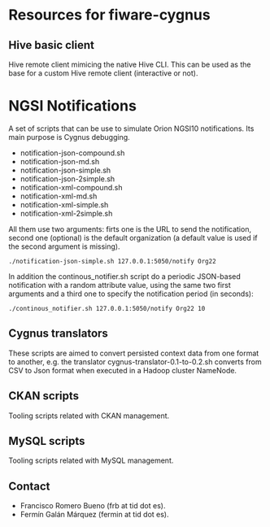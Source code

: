 # Resources for fiware-cygnus

## Hive basic client

Hive remote client mimicing the native Hive CLI. This can be used as the base for a custom Hive remote client (interactive or not).

# NGSI Notifications

A set of scripts that can be use to simulate Orion NGSI10 notifications. Its main purpose is Cygnus debugging.

* notification-json-compound.sh
* notification-json-md.sh
* notification-json-simple.sh  
* notification-json-2simple.sh  
* notification-xml-compound.sh
* notification-xml-md.sh
* notification-xml-simple.sh
* notification-xml-2simple.sh

All them use two arguments: firts one is the URL to send the notification, second one (optional) is the default organization (a default value is used if the second argument is missing).

```
./notification-json-simple.sh 127.0.0.1:5050/notify Org22
```

In addition the continous_notifier.sh script do a periodic JSON-based notification with a random attribute value, using the same two first arguments and a third one to specify the notification period (in seconds): 

```
./continous_notifier.sh 127.0.0.1:5050/notify Org22 10
```

## Cygnus translators

These scripts are aimed to convert persisted context data from one format to another, e.g. the translator cygnus-translator-0.1-to-0.2.sh converts from CSV to Json format when executed in a Hadoop cluster NameNode.

## CKAN scripts

Tooling scripts related with CKAN management.

## MySQL scripts

Tooling scripts related with MySQL management.

## Contact

* Francisco Romero Bueno (frb at tid dot es).
* Fermín Galán Márquez (fermin at tid dot es).
